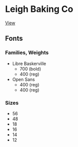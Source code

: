 # Leigh Baking Co
[View](https://telegraphcreative.github.io/leigh-baking-co/)

## Fonts

### Families, Weights
- Libre Baskerville
    - 700 (bold)
    - 400 (reg)
- Open Sans 
    - 400 (reg)
    - 400 (reg)

### Sizes
- 56
- 48
- 18
- 16
- 14
- 12
